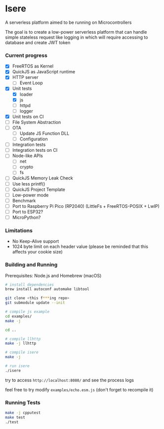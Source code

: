 # Isere

A serverless platform aimed to be running on Microcontrollers

The goal is to create a low-power serverless platform that can handle simple stateless request like logging in which will require accessing to database and create JWT token

### Current progress

- [x] FreeRTOS as Kernel
- [x] QuickJS as JavaScript runtime
- [x] HTTP server
  - [ ] Event Loop
- [x] Unit tests
  - [x] loader
  - [x] js
  - [ ] httpd
  - [ ] logger
- [x] Unit tests on CI
- [ ] File System Abstraction
- [ ] OTA
  - [ ] Update JS Function DLL
  - [ ] Configuration
- [ ] Integration tests
- [ ] Integration tests on CI
- [ ] Node-like APIs
  - [ ] net
  - [ ] crypto
  - [ ] fs
- [ ] QuickJS Memory Leak Check
- [ ] Use less printf()
- [ ] QuickJS Project Template
- [ ] Low-power mode
- [ ] Benchmark
- [ ] Port to Raspberry Pi Pico (RP2040) (LittleFs + FreeRTOS-POSIX + LwIP)
- [ ] Port to ESP32?
- [ ] MicroPython?

### Limitations

- No Keep-Alive support
- 1024 byte limit on each header value (please be reminded that this affects your cookie size)

### Building and Running

Prerequisites: Node.js and Homebrew (macOS)

```sh
# install dependencies
brew install autoconf automake libtool

git clone <this f***ing repo>
git submodule update --init

# compile js example
cd examples/
make -j

cd ..

# compile llhttp
make -j llhttp

# compile isere
make -j

# run isere
./isere
```

try to access `http://localhost:8080/` and see the process logs  
  
feel free to try modify `examples/echo.esm.js` (don't forget to recompile it)

### Running Tests

```sh
make -j cpputest
make test
./test
```
